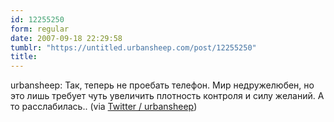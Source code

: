 ```yaml
---
id: 12255250
form: regular
date: 2007-09-18 22:29:58
tumblr: "https://untitled.urbansheep.com/post/12255250"
title:
---
```


<p>urbansheep: Так, теперь не проебать телефон. Мир недружелюбен, но это лишь требует чуть увеличить плотность контроля и силу желаний. А то расслабилась.. (via <a href="http://twitter.com/urbansheep/statuses/277308832">Twitter / urbansheep</a>)</p>

